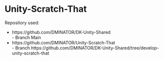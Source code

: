 # Unity-Scratch-That

Repository used:
<ul>
<li>https://github.com/DMINATOR/DK-Unity-Shared</li> - Branch Main
<li>https://github.com/DMINATOR/Unity-Scratch-That</li> - Branch https://github.com/DMINATOR/DK-Unity-Shared/tree/develop-unity-scratch-that
</ul>
